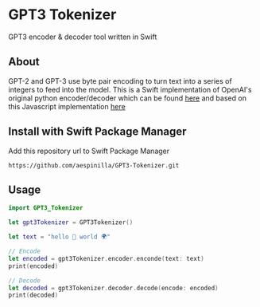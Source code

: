 # GPT3 Tokenizer
GPT3 encoder & decoder tool written in Swift

## About
GPT-2 and GPT-3 use byte pair encoding to turn text into a series of integers to feed into the model. This is a Swift implementation of OpenAI's original python encoder/decoder which can be found [here](https://github.com/openai/gpt-2) and based on this Javascript implementation [here](https://github.com/latitudegames/GPT-3-Encoder)

## Install with Swift Package Manager

Add this repository url to Swift Package Manager

```
https://github.com/aespinilla/GPT3-Tokenizer.git
```

## Usage

```swift
import GPT3_Tokenizer

let gpt3Tokenizer = GPT3Tokenizer()

let text = "hello 👋 world 🌍"

// Encode
let encoded = gpt3Tokenizer.encoder.enconde(text: text)
print(encoded)

// Decode
let decoded = gpt3Tokenizer.decoder.decode(encode: encoded)
print(decoded)

```
